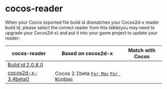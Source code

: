 cocos-reader
============
When your Cocos exported file build id dismatches your Cocos2d-x reader build id, 
please select the correct reader from this table(you may need to upgrade your Cocos2d-x) 
and put it into your game project to update your reader:



| cocos-reader | Based on cocos2d-x | Match with Cocos |
| ------------ | ------------------ | ---------------- |
|[Build id 2.0.8.0](https://github.com/chukong/cocos-reader/tree/master/Cocos-2.1Beta)|       
 [cocos2d-x-3.4beta0](https://github.com/cocos2d/cocos2d-x/releases/tag/cocos2d-x-3.4beta0)|Cocos 2.1beta [`For Mac`](http://www.cocos2d-x.org/filedown/CocosStudioForMac-v2.1-Beta.dmg )  [`For Windows`](http://www.cocos2d-x.org/filedown/CocosStudioForWin-v2.1-Beta.exe) | 
